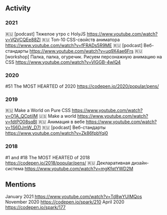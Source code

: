 ## Activity

### 2021
🇷🇺 [podcast] Тяжелое утро с HolyJS https://www.youtube.com/watch?v=VQVCQEe88ZI
🇷🇺 Топ-10 CSS-свойств аниматора https://www.youtube.com/watch?v=fFRADs5R9ME
🇷🇺 [podcast] Веб-стандарты https://www.youtube.com/watch?v=uq9X4ae6Frs
🇷🇺 [workshop] Палка, палка, огуречик. Рисуем персонажную анимацию на CSS https://www.youtube.com/watch?v=VlGGB-4wlQ4

### 2020
#51 The MOST HEARTED of 2020 https://codepen.io/2020/popular/pens/

### 2019
🇷🇺 Make a World on Pure CSS https://www.youtube.com/watch?v=O1A_QCptiIM
🇺🇸 Make a world https://www.youtube.com/watch?v=fdtPO08sqBI
🇷🇺 Анимация в вебе https://www.youtube.com/watch?v=1S6DJmW_D7I
🇷🇺 [podcast] Веб-стандарты https://www.youtube.com/watch?v=Zk86fpbYqi0

### 2018
#1 and #18 The MOST HEARTED of 2018 https://codepen.io/2018/popular/pens/
🇷🇺 Декларативная дизайн-система https://www.youtube.com/watch?v=mgKfqtYWD2M



## Mentions

January 2021 https://www.youtube.com/watch?v=Td8wYUlMQos
November 2020 https://codepen.io/spark/210
April 2020 https://codepen.io/spark/177
